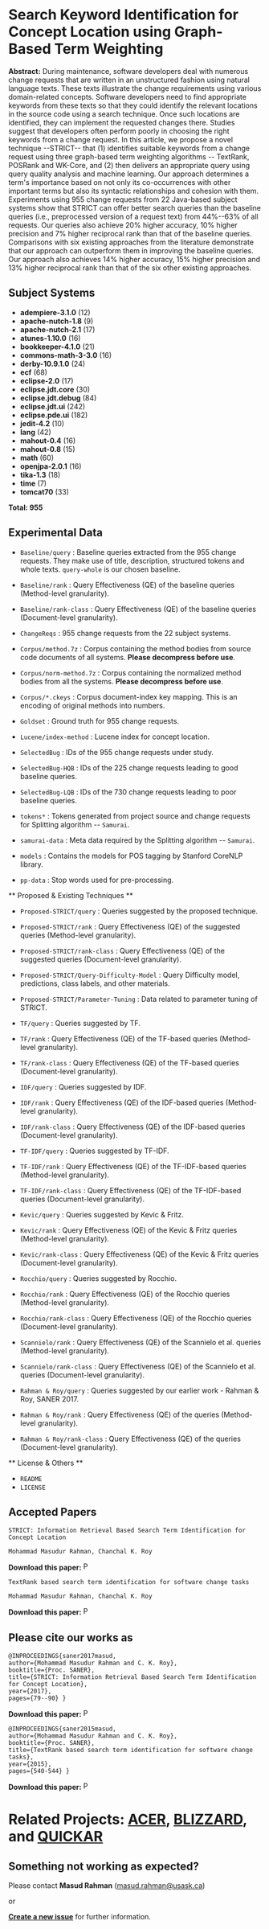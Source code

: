 # Search Keyword Identification for Concept Location using Graph-Based Term Weighting

**Abstract:** During maintenance, software developers deal with numerous  change requests that are written in an unstructured fashion using natural language texts.
These texts illustrate the change requirements using various domain-related concepts. Software developers need to find appropriate keywords from these texts
so that they could identify the relevant locations in the source code using a search technique. Once such locations are identified, they can implement the requested changes there. Studies suggest that developers often perform poorly in choosing the right keywords from a change request. In this article, we propose a novel technique --STRICT-- that (1) identifies suitable keywords from a change request using three graph-based term weighting algorithms -- TextRank, POSRank and WK-Core, and (2) then delivers an appropriate query using query quality analysis and machine learning. Our approach determines a term's importance based on not only its co-occurrences with other important terms but also its syntactic relationships and cohesion with them. Experiments using 955 change requests from 22 Java-based subject systems show that STRICT can offer better search queries than 
the baseline queries (i.e., preprocessed version of a request text) from 44%--63% of all requests. Our queries also achieve 20% higher accuracy, 10% higher precision and 7% higher reciprocal rank than that of the baseline queries. Comparisons with six existing approaches from the literature demonstrate that our approach can outperform them in improving the baseline queries. Our approach also achieves 14% higher accuracy, 15% higher precision and 13% higher reciprocal rank than that of the six other existing approaches.

Subject Systems
------------------------------------------------------------
- **adempiere-3.1.0** (12)
- **apache-nutch-1.8** (9)
- **apache-nutch-2.1** (17)
- **atunes-1.10.0** (16)
- **bookkeeper-4.1.0** (21)
- **commons-math-3-3.0** (16)
- **derby-10.9.1.0** (24)
- **ecf** (68)
- **eclipse-2.0** (17)
- **eclipse.jdt.core** (30)
- **eclipse.jdt.debug** (84)
- **eclipse.jdt.ui** (242)
- **eclipse.pde.ui** (182)
- **jedit-4.2** (10)
- **lang** (42)
- **mahout-0.4** (16)
- **mahout-0.8** (15)
- **math** (60)
- **openjpa-2.0.1** (16)
- **tika-1.3** (18)
- **time** (7)
- **tomcat70** (33)

**Total: 955**



Experimental Data
--------------------------------------------------------------

- ```Baseline/query``` : Baseline queries extracted from the 955 change requests. They make use of title, description, structured tokens and whole texts. ```query-whole``` is our chosen baseline.
- ```Baseline/rank``` : Query Effectiveness (QE) of the baseline queries (Method-level granularity).
- ```Baseline/rank-class``` : Query Effectiveness (QE) of the baseline queries (Document-level granularity).

- ```ChangeReqs``` : 955 change requests from the 22 subject systems. 

- ```Corpus/method.7z``` : Corpus containing the method bodies from source code documents of all systems. **Please decompress before use**.
- ```Corpus/norm-method.7z``` : Corpus containing the normalized method bodies from all the systems. **Please decompress before use**.
- ```Corpus/*.ckeys``` : Corpus document-index key mapping. This is an encoding of original methods into numbers.

- ```Goldset``` : Ground truth for 955 change requests.
- ```Lucene/index-method``` : Lucene index for concept location.
- ```SelectedBug``` : IDs of the 955 change requests under study.
- ```SelectedBug-HQB``` : IDs of the 225 change requests leading to good baseline queries.
- ```SelectedBug-LQB``` : IDs of the 730 change requests leading to poor baseline queries.
- ```tokens*``` : Tokens generated from project source and change requests for Splitting algorithm -- ```Samurai```.
- ```samurai-data``` : Meta data required by the Splitting algorithm -- ```Samurai```.
- ```models``` : Contains the models for POS tagging by Stanford CoreNLP library.
- ```pp-data``` : Stop words used for pre-processing.

** Proposed & Existing Techniques **

- ```Proposed-STRICT/query``` : Queries suggested by the proposed technique.
- ```Proposed-STRICT/rank``` : Query Effectiveness (QE) of the suggested queries (Method-level granularity).
- ```Proposed-STRICT/rank-class``` : Query Effectiveness (QE) of the suggested queries (Document-level granularity).
- ```Proposed-STRICT/Query-Difficulty-Model``` : Query Difficulty model, predictions, class labels, and other materials.
- ```Proposed-STRICT/Parameter-Tuning``` : Data related to parameter tuning of STRICT.

- ```TF/query``` : Queries suggested by TF.
- ```TF/rank``` : Query Effectiveness (QE) of the TF-based queries (Method-level granularity).
- ```TF/rank-class``` : Query Effectiveness (QE) of the TF-based queries (Document-level granularity).

- ```IDF/query``` : Queries suggested by IDF.
- ```IDF/rank``` : Query Effectiveness (QE) of the IDF-based queries (Method-level granularity).
- ```IDF/rank-class``` : Query Effectiveness (QE) of the IDF-based queries (Document-level granularity).

- ```TF-IDF/query``` : Queries suggested by TF-IDF.
- ```TF-IDF/rank``` : Query Effectiveness (QE) of the TF-IDF-based queries (Method-level granularity).
- ```TF-IDF/rank-class``` : Query Effectiveness (QE) of the TF-IDF-based queries (Document-level granularity).

- ```Kevic/query``` : Queries suggested by Kevic & Fritz.
- ```Kevic/rank``` : Query Effectiveness (QE) of the Kevic & Fritz queries (Method-level granularity).
- ```Kevic/rank-class``` : Query Effectiveness (QE) of the Kevic & Fritz queries (Document-level granularity).

- ```Rocchio/query``` : Queries suggested by Rocchio.
- ```Rocchio/rank``` : Query Effectiveness (QE) of the Rocchio queries (Method-level granularity).
- ```Rocchio/rank-class``` : Query Effectiveness (QE) of the Rocchio queries (Document-level granularity).

- ```Scannielo/rank``` : Query Effectiveness (QE) of the Scannielo et al. queries (Method-level granularity).
- ```Scannielo/rank-class``` : Query Effectiveness (QE) of the Scannielo et al. queries (Document-level granularity).

- ```Rahman & Roy/query``` : Queries suggested by our earlier work - Rahman & Roy, SANER 2017.
- ```Rahman & Roy/rank``` : Query Effectiveness (QE) of the queries (Method-level granularity).
- ```Rahman & Roy/rank-class``` : Query Effectiveness (QE) of the queries (Document-level granularity).


** License & Others **
- ```README```
- ```LICENSE```


Accepted Papers
-------------------------------
```
STRICT: Information Retrieval Based Search Term Identification for Concept Location

Mohammad Masudur Rahman, Chanchal K. Roy
```
**Download this paper:**  [<img src="https://web.cs.dal.ca/~masud/img/pdf.png"
     alt="PDF" heigh="16px" width="16px" />](https://web.cs.dal.ca/~masud/papers/masud-SANER2017-pp.pdf)

```
TextRank based search term identification for software change tasks

Mohammad Masudur Rahman, Chanchal K. Roy
```
**Download this paper:**  [<img src="https://web.cs.dal.ca/~masud/img/pdf.png"
     alt="PDF" heigh="16px" width="16px" />](https://web.cs.dal.ca/~masud/papers/masud-SANER2015.pdf)


Please cite our works as
------------------------------------------------------------
```
@INPROCEEDINGS{saner2017masud,
author={Mohammad Masudur Rahman and C. K. Roy},
booktitle={Proc. SANER},
title={STRICT: Information Retrieval Based Search Term Identification for Concept Location},
year={2017},
pages={79--90} }
```
**Download this paper:**  [<img src="https://web.cs.dal.ca/~masud/img/pdf.png"
     alt="PDF" heigh="16px" width="16px" />](https://web.cs.dal.ca/~masud/papers/masud-SANER2017-pp.pdf)

```
@INPROCEEDINGS{saner2015masud,
author={Mohammad Masudur Rahman and C. K. Roy},
booktitle={Proc. SANER},
title={TextRank based search term identification for software change tasks},
year={2015},
pages={540-544} }
```
**Download this paper:**  [<img src="https://web.cs.dal.ca/~masud/img/pdf.png"
     alt="PDF" heigh="16px" width="16px" />](https://web.cs.dal.ca/~masud/papers/masud-SANER2015.pdf)
     

# Related Projects: [ACER](https://github.com/masud-technope/ACER-Replication-Package-ASE2017), [BLIZZARD](https://github.com/masud-technope/BLIZZARD-Replication-Package-ESEC-FSE2018), and [QUICKAR](https://github.com/masud-technope/QUICKAR-Replication-Package-ASE2016)

Something not working as expected?
--------------------------------------------
Please contact **Masud Rahman** (masud.rahman@usask.ca) 

or 

[**Create a new issue**](https://github.com/masud-technope/STRICT-Replication-Package/issues/new) for further information.





